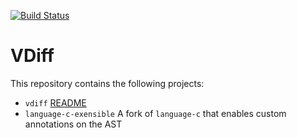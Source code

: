 [![Build Status](https://travis-ci.com/chkl/vdiff.svg?token=LABbvVHJ7ARjnEncQ2vN&branch=master)](https://travis-ci.com/chkl/vdiff)

# VDiff

This repository contains the following projects:
  * `vdiff` [README](vdiff/README.md)
  * `language-c-exensible`  A fork of `language-c` that enables custom annotations on the AST
